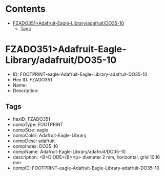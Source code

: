 



Contents
========

* [FZADO351>Adafruit-Eagle-Library/adafruit/DO35-10](#fzado351adafruit-eagle-libraryadafruitdo35-10)
	* [Tags](#tags)

# FZADO351>Adafruit-Eagle-Library/adafruit/DO35-10

- ID: FOOTPRINT-eagle-Adafruit-Eagle-Library-adafruit-DO35-10
- Hex ID: FZADO351
- Name: 
- Description: 

## Tags

- hexID: FZADO351
- oompType: FOOTPRINT
- oompSize: eagle
- oompColor: Adafruit-Eagle-Library
- oompDesc: adafruit
- oompIndex: DO35-10
- oompName: Adafruit-Eagle-Library/adafruit/DO35-10
- description: &lt;B&gt;DIODE&lt;/B&gt;&lt;p&gt;
diameter 2 mm, horizontal, grid 10.16 mm
- oompID: FOOTPRINT-eagle-Adafruit-Eagle-Library-adafruit-DO35-10
